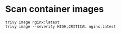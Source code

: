# Scan container images

```
trivy image nginx:latest
trivy image --severity HIGH,CRITICAL nginx:latest
```